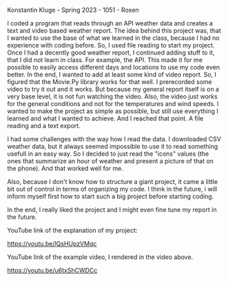 Konstantin Kluge - Spring 2023 - 1051 - Rosen

I coded a program that reads through an API weather data and creates a text and video based weather report. The idea behind this project was, that I wanted to use the base of what we learned in the class, because I had no experience with coding before. So, I used file reading to start my project. Once I had a decently good weather report, I continued adding stuff to it, that I did not learn in class. For example, the API. This made it for me possible to easily access different days and locations to use my code even better. In the end, I wanted to add at least some kind of video report. So, I figured that the Movie.Py library works for that well. I prerecorded some video to try it out and it works. But because my general report itself is on a very base level, it is not fun watching the video. Also, the video just works for the general conditions and not for the temperatures and wind speeds. I wanted to make the project as simple as possible, but still use everything I learned and what I wanted to achieve. And I reached that point. A file reading and a text export. 

I had some challenges with the way how I read the data. I downloaded CSV weather data, but it always seemed impossible to use it to read something usefull in an easy way. So I decided to just read the "icons" values (the ones that summarize an hour of weather and present a picture of that on the phone). And that worked well for me. 

Also, because I don't know how to structure a giant project, it came a little bit out of control in terms of organizing my code. I think in the future, i will inform myself first how to start such a big project before starting coding. 

In the end, I really liked the project and I might even fine tune my report in the future.


YouTube link of the explanation of my project:

https://youtu.be/lQsHUpzVMqc

YouTube link of the example video, I rendered in the video above.

https://youtu.be/u6txShCWDCc
